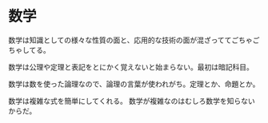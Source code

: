 # 数学

数学は知識としての様々な性質の面と、応用的な技術の面が混ざっててごちゃごちゃしてる。

数学は公理や定理と表記をとにかく覚えないと始まらない。最初は暗記科目。

数学は数を使った論理なので、論理の言葉が使われがち。定理とか、命題とか。

数学は複雑な式を簡単にしてくれる。
数学が複雑なのはむしろ数学を知らないからだ。
